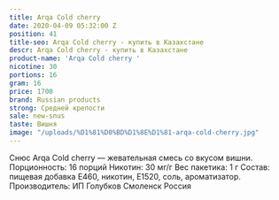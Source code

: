 ```yaml
---
title: Arqa Cold cherry
date: 2020-04-09 05:32:00 Z
position: 41
title-seo: Arqa Cold cherry - купить в Казахстане
descr: Arqa Cold cherry - купить в Казахстане
product-name: 'Arqa Cold cherry '
nicotine: 30
portions: 16
gram: 16
price: 1700
brand: Russian products
strong: Средней крепости
sale: new-snus
taste: Вишня
image: "/uploads/%D1%81%D0%BD%D1%8E%D1%81-arqa-cold-cherry.jpg"
---
```


Снюс Arqa Cold cherry — жевательная смесь со вкусом вишни. Порционность: 16 порций Никотин: 30 мг/г Вес пакетика: 1 г Состав: пищевая добавка E460, никотин, E1520, соль, ароматизатор. Производитель: ИП Голубков Смоленск Россия